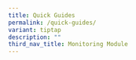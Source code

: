 ```yaml
---
title: Quick Guides
permalink: /quick-guides/
variant: tiptap
description: ""
third_nav_title: Monitoring Module
---
```

<p></p>